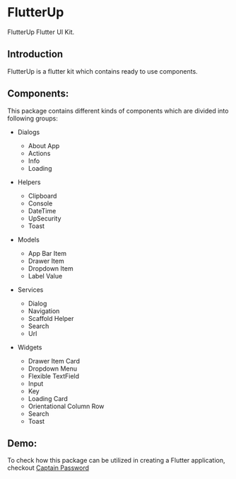 # FlutterUp

FlutterUp Flutter UI Kit.

## Introduction

FlutterUp is a flutter kit which contains ready to use components.

## Components:

This package contains different kinds of components which are divided into following groups:

- Dialogs

  - About App
  - Actions
  - Info
  - Loading

- Helpers

  - Clipboard
  - Console
  - DateTime
  - UpSecurity
  - Toast

- Models

  - App Bar Item
  - Drawer Item
  - Dropdown Item
  - Label Value

- Services

  - Dialog
  - Navigation
  - Scaffold Helper
  - Search
  - Url

- Widgets
  - Drawer Item Card
  - Dropdown Menu
  - Flexible TextField
  - Input
  - Key
  - Loading Card
  - Orientational Column Row
  - Search
  - Toast

## Demo:

To check how this package can be utilized in creating a Flutter application, checkout [Captain Password](https://github.com/horizech/flutter_up)
